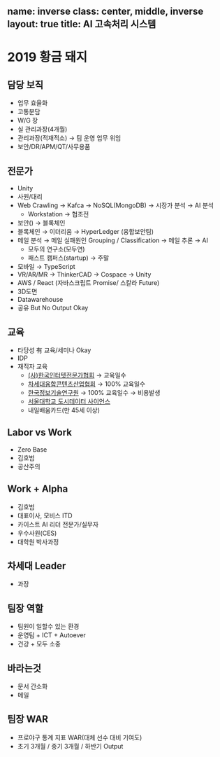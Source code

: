 name: inverse
class: center, middle, inverse
layout: true
title: AI 고속처리 시스템
---
# 2019 황금 돼지

## 담당 보직

* 업무 효율화
* 고통분담
* W/G 장
* 실 관리과장(4개월)
* 관리과장(적재적소) → 팀 운영 업무 위임
* 보안/DR/APM/QT/사무용품

## 전문가

* Unity
* 사원/대리
* Web Crawling → Kafca → NoSQL(MongoDB) → 시장가 분석 → AI 분석
  * Workstation → 협조전
* 보안() → 블록체인
* 블록체인 → 이더리움 → HyperLedger (융합보안팀)
* 메일 분석 → 메일 실패원인 Grouping / Classification → 메일 추론 → AI
  * 모두의 연구소(모두연)
  * 패스트 캠퍼스(startup) → 주말
* 모바일 → TypeScript
* VR/AR/MR → ThinkerCAD → Cospace → Unity
* AWS / React (자바스크립트 Promise/ 스칼라 Future)
* 3D도면
* Datawarehouse
* 공유 But No Output Okay

## 교육

* 타당성 有 교육/세미나 Okay
* IDP
* 재직자 교육
  * [(사)한국인터텟전문가협회](http://www.kipfa.or.kr/) → 교육일수
  * [차세대융합콘텐츠산업협회](http://edu.ncia.kr) → 100%  교육일수
  * [한국정보기술연구원](http://estudy.kitri.re.kr/main.do) → 100% 교육일수 → 비용발생
  * [서울대학교 도시데이터 사이언스](http://udsl.snu.ac.kr/)
  * 내일배움카드(만 45세 이상)

## Labor vs Work

* Zero Base
* 김호범
* 공산주의

## Work + Alpha

* 김호범
* 대표이사, 모비스 ITD
* 카이스트 AI 리더 전문가/실무자
* 우수사원(CES)
* 대학원 박사과정

## 차세대 Leader

* 과장

## 팀장 역할

* 팀원이 일할수 있는 환경
* 운영팀 + ICT + Autoever
* 건강 + 모두 소중

## 바라는것

* 문서 간소화
* 메일

## 팀장 WAR

* 프로야구 통계 지표 WAR(대체 선수 대비 기여도)
* 초기 3개월 / 중기 3개월 / 하반기 Output